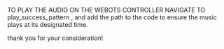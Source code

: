 TO PLAY THE AUDIO ON THE WEBOTS CONTROLLER NAVIGATE TO play_success_pattern , and add the path to the code to ensure the music plays at its designated time. 

thank you for your consideration!
